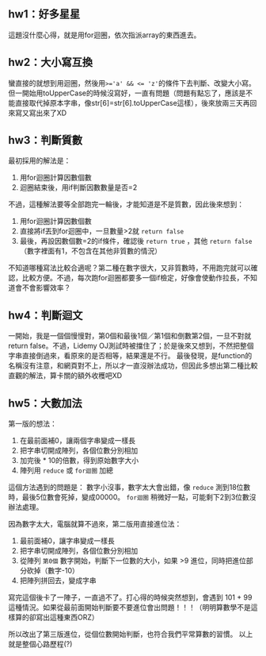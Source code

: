 ## hw1：好多星星
這題沒什麼心得，就是用for迴圈，依次指派array的東西進去。

## hw2：大小寫互換
蠻直接的就想到用迴圈，然後用`>='a' && <= 'z'`的條件下去判斷、改變大小寫。但一開始用toUpperCase的時候沒寫好，一直有問題（問題有點忘了，應該是不能直接取代掉原本字串，像str[6]=str[6].toUpperCase這樣），後來放兩三天再回來寫又寫出來了XD

## hw3：判斷質數
最初採用的解法是：
1. 用for迴圈計算因數個數
2. 迴圈結束後，用if判斷因數數量是否=2

不過，這種解法要等全部跑完一輪後，才能知道是不是質數，因此後來想到：
1. 用for迴圈計算因數個數
2. 直接將if丟到for迴圈中，一旦數量>2就 `return false`
3. 最後，再設因數個數=2的if條件，確認後 `return true` ，其他 `return false` （數字裡面有1，不包含在其他非質數的情況）

不知道哪種寫法比較合適呢？第二種在數字很大，又非質數時，不用跑完就可以確認，比較方便。不過，每次跑for迴圈都要多一個if檢定，好像會使動作拉長，不知道會不會影響效率？

## hw4：判斷迴文
一開始，我是一個個慢慢對，第0個和最後1個／第1個和倒數第2個，一旦不對就return false。不過，Lidemy OJ測試時被擋住了；於是後來又想到，不然把整個字串直接倒過來，看原來的是否相等，結果還是不行。
最後發現，是function的名稱沒有注意，和網頁對不上，所以才一直沒辦法成功，但因此多想出第二種比較直觀的解法，算卡關的額外收穫吧XD

## hw5：大數加法
第一版的想法：
1. 在最前面補0，讓兩個字串變成一樣長
2. 把字串切開成陣列，各個位數分別相加
3. 加完後 * 10的倍數，得到原始數字大小
4. 陣列用 `reduce` 或 `for迴圈` 加總

這個方法遇到的問題是：
數字小沒事，數字太大會出錯，像 `reduce` 測到18位數時，最後5位數會死掉，變成00000。 `for迴圈` 稍微好一點，可能剩下2到3位數沒辦法處理。

因為數字太大，電腦就算不過來，第二版用直接進位法：
1. 最前面補0，讓字串變成一樣長
2. 把字串切開成陣列，各個位數分別相加
3. 從陣列 `第0個` 數字開始，判斷下一位數的大小，如果 >9 進位，同時把進位部分砍掉（數字-10）
4. 把陣列拼回去，變成字串

寫完這個後卡了一陣子，一直過不了。打心得的時候突然想到，會遇到 101 + 99 這種情況。如果從最前面開始判斷要不要進位會出問題！！！（明明算數學不是這樣算的卻寫出這種東西ORZ）

所以改出了第三版進位，從個位數開始判斷，也符合我們平常算數的習慣。
以上就是整個心路歷程(?)
